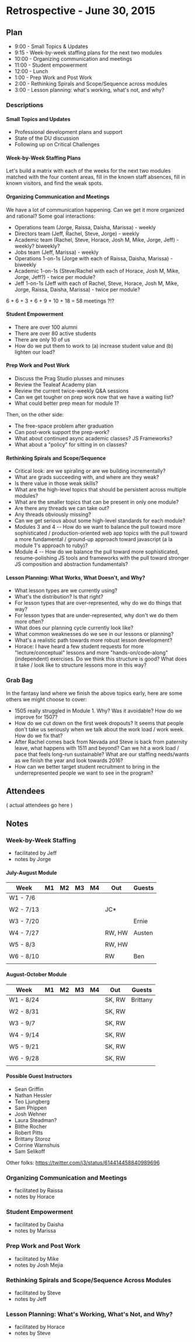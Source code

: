 # Retrospective - June 30, 2015

## Plan

* 9:00 - Small Topics & Updates
* 9:15 - Week-by-week staffing plans for the next two modules
* 10:00 - Organizing communication and meetings
* 11:00 - Student empowerment
* 12:00 - Lunch
* 1:00 - Prep Work and Post Work
* 2:00 - Rethinking Spirals and Scope/Sequence across modules
* 3:00 - Lesson planning: what's working, what's not, and why?

### Descriptions

#### Small Topics and Updates

* Professional development plans and support
* State of the DU discussion
* Following up on Critical Challenges

#### Week-by-Week Staffing Plans

Let's build a matrix with each of the weeks for the next two modules matched with the four content areas, fill in the
known staff absences, fill in known visitors, and find the weak spots.

#### Organizing Communication and Meetings

We have a lot of communication happening. Can we get it more organized and rational? Some goal interactions:

* Operations team (Jorge, Raissa, Daisha, Marissa) - weekly
* Directors team (Jeff, Rachel, Steve, Jorge) - weekly
* Academic team (Rachel, Steve, Horace, Josh M, Mike, Jorge, Jeff) - weekly? biweekly?
* Jobs team (Jeff, Marissa) - weekly
* Operations 1-on-1s (Jorge with each of Raissa, Daisha, Marissa) - biweekly
* Academic 1-on-1s (Steve/Rachel with each of Horace, Josh M, Mike, Jorge, Jeff?) - twice per module?
* Jeff 1-on-1s (Jeff with each of Rachel, Steve, Horace, Josh M, Mike, Jorge, Raissa, Daisha, Marissa) - twice per module?

6 + 6 + 3 + 6 + 9 + 10 + 18 = 58 meetings ?!?

#### Student Empowerment

* There are over 100 alumni
* There are over 80 active students
* There are only 10 of us
* How do we put them to work to (a) increase student value and (b) lighten our load?

#### Prep Work and Post Work

* Discuss the Prag Studio plusses and minuses
* Review the Tealeaf Academy plan
* Review the current twice-weekly Q&A sessions
* Can we get tougher on prep work now that we have a waiting list?
* What could better prep mean for module 1?

Then, on the other side:

* The free-space problem after graduation
* Can post-work support the prep-work?
* What about continued async academic classes? JS Frameworks?
* What about a "policy" for sitting in on classes?

#### Rethinking Spirals and Scope/Sequence

* Critical look: are we spiraling or are we building incrementally?
* What are grads succeeding with, and where are they weak?
* Is there value in those weak skills?
* What are the high-level topics that should be persistent across multiple modules?
* What are the smaller topics that can be present in only one module?
* Are there any threads we can take out?
* Any threads obviously missing?
* Can we get serious about some high-level standards for each module?
* Modules 3 and 4 -- How do we want to balance the pull toward more sophisticated / production-oriented
  web app topics with the pull toward a more fundamental / ground-up approach toward javascript (a la module 1's approach to ruby)?
* Module 4 -- How do we balance the pull toward more sophisticated, resume-polishing JS tools and frameworks
  with the pull toward stronger JS composition and abstraction fundamentals?

#### Lesson Planning: What Works, What Doesn't, and Why?

* What lesson types are we currently using?
* What's the distribution? Is that right?
* For lesson types that are over-represented, why do we do things that way?
* For lesson types that are under-represented, why don't we do them more often?
* What does our planning cycle currently look like?
* What common weaknesses do we see in our lessons or planning?
* What's a realistic path towards more robust lesson development?
* Horace: I have heard a few student requests for more "lecture/conceptual" lessons and more
  "hands-on/code-along" (independent) exercises. Do we think this structure is good? What does
  it take / look like to structure lessons more in this way?

### Grab Bag

In the fantasy land where we finish the above topics early, here are some others we might choose to cover:

* 1505 really struggled in Module 1. Why? Was it avoidable? How do we improve for 1507?
* How do we cut down on the first week dropouts? It seems that people don't take us seriously when we talk about the
work load / work week. How do we fix that?
* After Rachel comes back from Nevada and Steve is back from paternity leave, what happens with 1511 and beyond? Can
we hit a work load / pace that feels long-run sustainable? What are our staffing needs/wants as we finish the year and
look towards 2016?
* How can we better target student recruitment to bring in the underrepresented people we want to see in the program?

## Attendees

( actual attendees go here )

## Notes

### Week-by-Week Staffing

* facilitated by Jeff
* notes by Jorge

#### July-August Module

|  Week			|  M1	|  M2	|  M3	|  M4	|  Out	|  Guests	|
|---			|---	|---	|---	|---	|---	|---	    |
|  W1 - 7/6     |   	|   	|   	|   	|   	|   	|
|   			|   	|   	|   	|   	|   	|   	|
|  W2 - 7/13	|   	|   	|   	|   	|JC* 	|   	|
|   			|   	|   	|   	|   	|   	|   	|
|  W3 - 7/20	|   	|   	|   	|   	|   	|Ernie 	|
|   			|   	|   	|   	|   	|   	|   	|
|  W4 - 7/27	|   	|   	|   	|   	|RW, HW	|Austen |
|   			|   	|   	|   	|   	|   	|   	|
|  W5 - 8/3 	|   	|   	|   	|   	|RW, HW	|   	|
|   			|   	|   	|   	|   	|   	|   	|
|  W6 - 8/10	|   	|   	|   	|   	|RW   	|Ben   	|
|   			|   	|   	|   	|   	|   	|   	|

#### August-October Module

|  Week			|  M1	|  M2	|  M3	|  M4	|  Out	|  Guests	|
|---			|---	|---	|---	|---	|---	|---	    |
|  W1 - 8/24    |   	|   	|   	|   	|SK, RW	|Brittany	|
|   			|   	|   	|   	|   	|   	|   	|
|  W2 - 8/31	|   	|   	|   	|   	|SK, RW	|   	|
|   			|   	|   	|   	|   	|   	|   	|
|  W3 - 9/7 	|   	|   	|   	|   	|SK, RW	|   	|
|   			|   	|   	|   	|   	|   	|   	|
|  W4 - 9/14	|   	|   	|   	|   	|SK, RW	|   	|
|   			|   	|   	|   	|   	|   	|   	|
|  W5 - 9/21	|   	|   	|   	|   	|SK, RW	|   	|
|   			|   	|   	|   	|   	|   	|   	|
|  W6 - 9/28	|   	|   	|   	|   	|SK, RW	|   	|
|   			|   	|   	|   	|   	|   	|   	|

#### Possible Guest Instructors

* Sean Griffin
* Nathan Hessler
* Teo Ljungberg
* Sam Phippen
* Josh Wehner
* Laura Steadman?
* Blithe Rocher
* Robert Pitts
* Brittany Storoz
* Corrine Warnshuis
* Sam Selikoff

Other folks: https://twitter.com/j3/status/614414458840989696

### Organizing Communication and Meetings

* facilitated by Raissa
* notes by Horace

### Student Empowerment

* facilitated by Daisha
* notes by Marissa

### Prep Work and Post Work

* facilitated by Mike
* notes by Josh Mejia

### Rethinking Spirals and Scope/Sequence Across Modules

* facilitated by Steve
* notes by Jeff

### Lesson Planning: What's Working, What's Not, and Why?

* facilitated by Horace
* notes by Steve
